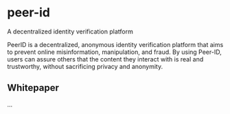 # peer-id
A decentralized identity verification platform

PeerID is a decentralized, anonymous identity verification platform that aims to prevent online misinformation, manipulation, and fraud. By using Peer-ID, users can assure others that the content they interact with is real and trustworthy, without sacrificing privacy and anonymity.

## Whitepaper

...
